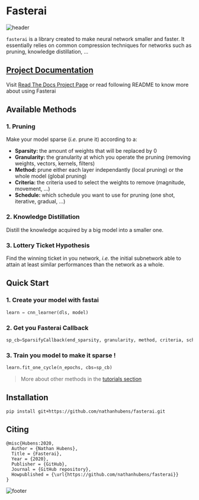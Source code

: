 # Fasterai



![header](https://capsule-render.vercel.app/api?type=waving&color=008080&height=300&section=header&text=fasterai%20&fontSize=90&animation=fadeIn&fontAlignY=38&desc=A%20Library%20to%20make%20smaller%20and%20faster%20neural%20networks&descAlignY=51&descAlign=62)

`fasterai` is a library created to make neural network smaller and faster. It essentially relies on common compression techniques for networks such as pruning, knowledge distillation, ...

## [Project Documentation](https://nathanhubens.github.io/fasterai/)

Visit [Read The Docs Project Page](https://nathanhubens.github.io/fasterai/) or read following README to know more about using Fasterai

##  Available Methods

### 1. Pruning

Make your model sparse (*i.e.* prune it) according to a:
- <b>Sparsity: </b> the amount of weights that will be replaced by 0
- <b>Granularity: </b> the granularity at which you operate the pruning (removing weights, vectors, kernels, filters)
- <b>Method: </b> prune either each layer independantly (local pruning) or the whole model (global pruning)
- <b>Criteria: </b> the criteria used to select the weights to remove (magnitude, movement, ...)
- <b>Schedule: </b> which schedule you want to use for pruning (one shot, iterative, gradual, ...)

### 2. Knowledge Distillation

Distill the knowledge acquired by a big model into a smaller one.

### 3. Lottery Ticket Hypothesis

Find the winning ticket in you network, *i.e.* the initial subnetwork able to attain at least similar performances than the network as a whole.

##  Quick Start

### 1. Create your model with fastai

```python
learn = cnn_learner(dls, model)
```

### 2. Get you Fasterai Callback

```python
sp_cb=SparsifyCallback(end_sparsity, granularity, method, criteria, sched_func)
```

### 3. Train you model to make it sparse !

```python
learn.fit_one_cycle(n_epochs, cbs=sp_cb)
```

> More about other methods in the [tutorials section](https://nathanhubens.github.io/fasterai/tutorial.schedules.html)

##  Installation


```
pip install git+https://github.com/nathanhubens/fasterai.git
```

##  Citing
```
@misc{Hubens:2020,
  Author = {Nathan Hubens},
  Title = {Fasterai},
  Year = {2020},
  Publisher = {GitHub},
  Journal = {GitHub repository},
  Howpublished = {\url{https://github.com/nathanhubens/fasterai}}
}
```

![footer](https://capsule-render.vercel.app/api?type=waving&color=008080&height=100&section=footer)
